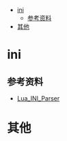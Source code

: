 - [ini](#ini)
  - [参考资料](#参考资料)
- [其他](#其他)

# ini

## 参考资料

- [Lua_INI_Parser](https://github.com/M-Kepler/Lua_INI_Parser)

# 其他
